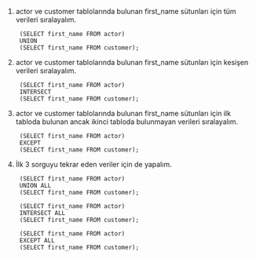 1. actor ve customer tablolarında bulunan first_name sütunları için tüm verileri sıralayalım.

        (SELECT first_name FROM actor)
        UNION
        (SELECT first_name FROM customer);

2. actor ve customer tablolarında bulunan first_name sütunları için kesişen verileri sıralayalım.

        (SELECT first_name FROM actor)
        INTERSECT
        (SELECT first_name FROM customer);

3. actor ve customer tablolarında bulunan first_name sütunları için ilk tabloda bulunan ancak ikinci tabloda bulunmayan verileri sıralayalım.

        (SELECT first_name FROM actor)
        EXCEPT
        (SELECT first_name FROM customer);

4. İlk 3 sorguyu tekrar eden veriler için de yapalım.

        (SELECT first_name FROM actor)
        UNION ALL
        (SELECT first_name FROM customer);
        
        (SELECT first_name FROM actor)
        INTERSECT ALL
        (SELECT first_name FROM customer);
        
        (SELECT first_name FROM actor)
        EXCEPT ALL
        (SELECT first_name FROM customer);
